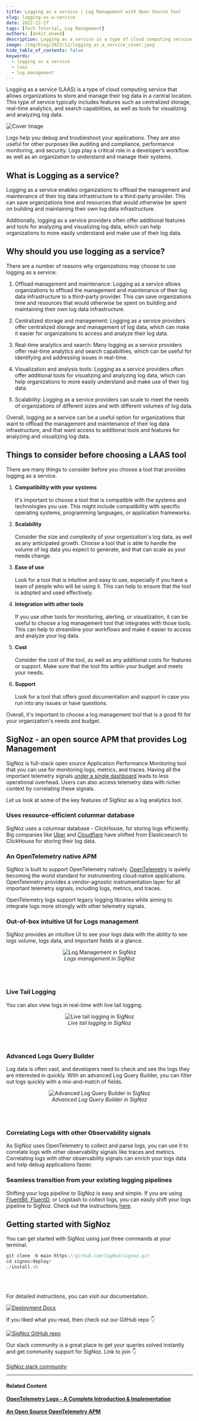 ```yaml
---
title: Logging as a service | Log Management with Open Source Tool
slug: logging-as-a-service
date: 2022-12-27
tags: [Tech Tutorial, Log Management]
authors: [ankit_anand]
description: Logging as a service is a type of cloud computing service that allows organizations to store and manage their log data in a central location. This type of service typically includes features such as centralized storage, real-time analytics, and search capabilities, as well as tools for visualizing and analyzing log data...
image: /img/blog/2022/12/logging_as_a_service_cover.jpeg
hide_table_of_contents: false
keywords:
  - logging as a service
  - laas
  - log management
---
```


<head>
  <link rel="canonical" href="https://signoz.io/blog/logging-as-a-service/"/>
</head>

Logging as a service (LAAS) is a type of cloud computing service that allows organizations to store and manage their log data in a central location. This type of service typically includes features such as centralized storage, real-time analytics, and search capabilities, as well as tools for visualizing and analyzing log data.

<!--truncate-->

![Cover Image](/img/blog/2022/12/logging_as_a_service_cover.webp)

Logs help you debug and troubleshoot your applications. They are also useful for other purposes like auditing and compliance, performance monitoring, and security. Logs play a critical role in a developer’s workflow as well as an organization to understand and manage their systems.

## What is Logging as a service?

Logging as a service enables organizations to offload the management and maintenance of their log data infrastructure to a third-party provider. This can save organizations time and resources that would otherwise be spent on building and maintaining their own log data infrastructure.

Additionally, logging as a service providers often offer additional features and tools for analyzing and visualizing log data, which can help organizations to more easily understand and make use of their log data.

## Why should you use logging as a service?

There are a number of reasons why organizations may choose to use logging as a service:

1. Offload management and maintenance: Logging as a service allows organizations to offload the management and maintenance of their log data infrastructure to a third-party provider. This can save organizations time and resources that would otherwise be spent on building and maintaining their own log data infrastructure.

2. Centralized storage and management: Logging as a service providers offer centralized storage and management of log data, which can make it easier for organizations to access and analyze their log data.

3. Real-time analytics and search: Many logging as a service providers offer real-time analytics and search capabilities, which can be useful for identifying and addressing issues in real-time.

4. Visualization and analysis tools: Logging as a service providers often offer additional tools for visualizing and analyzing log data, which can help organizations to more easily understand and make use of their log data.

5. Scalability: Logging as a service providers can scale to meet the needs of organizations of different sizes and with different volumes of log data.

Overall, logging as a service can be a useful option for organizations that want to offload the management and maintenance of their log data infrastructure, and that want access to additional tools and features for analyzing and visualizing log data.

## Things to consider before choosing a LAAS tool

There are many things to consider before you choose a tool that provides logging as a service.

1. **Compatibility with your systems**<br></br>
   It's important to choose a tool that is compatible with the systems and technologies you use. This might include compatibility with specific operating systems, programming languages, or application frameworks.

2. **Scalability**<br></br>
   Consider the size and complexity of your organization's log data, as well as any anticipated growth. Choose a tool that is able to handle the volume of log data you expect to generate, and that can scale as your needs change.

3. **Ease of use**<br></br>
   Look for a tool that is intuitive and easy to use, especially if you have a team of people who will be using it. This can help to ensure that the tool is adopted and used effectively.

4. **Integration with other tools**<br></br>
   If you use other tools for monitoring, alerting, or visualization, it can be useful to choose a log management tool that integrates with those tools. This can help to streamline your workflows and make it easier to access and analyze your log data.

5. **Cost**<br></br>
   Consider the cost of the tool, as well as any additional costs for features or support. Make sure that the tool fits within your budget and meets your needs.

6. **Support**<br></br>
   Look for a tool that offers good documentation and support in case you run into any issues or have questions.

Overall, it's important to choose a log management tool that is a good fit for your organization's needs and budget.

## SigNoz - an open source APM that provides Log Management

SigNoz is full-stack open source Application Performance Monitoring tool that you can use for monitoring logs, metrics, and traces. Having all the important telemetry signals [under a single dashboard](https://signoz.io/blog/single-pane-of-glass-monitoring/) leads to less operational overhead. Users can also access telemetry data with richer context by correlating these signals.

Let us look at some of the key features of SigNoz as a log analytics tool.

### Uses resource-efficient columnar database

SigNoz uses a columnar database - ClickHouse, for storing logs efficiently. Big companies like <a href = "https://www.uber.com/en-IN/blog/logging/" rel="noopener noreferrer nofollow" target="_blank" >Uber</a> and <a href = "https://blog.cloudflare.com/log-analytics-using-clickhouse/" rel="noopener noreferrer nofollow" target="_blank" >Cloudflare</a> have shifted from Elasticsearch to ClickHouse for storing their log data.

### An OpenTelemetry native APM

SigNoz is built to support OpenTelemetry natively. <a href = "https://opentelemetry.io/" rel="noopener noreferrer nofollow" target="_blank" >OpenTelemetry</a> is quietly becoming the world standard for instrumenting cloud-native applications. OpenTelemetry provides a vendor-agnostic instrumentation layer for all important telemetry signals, including logs, metrics, and traces.

OpenTelemetry logs support legacy logging libraries while aiming to integrate logs more strongly with other telemetry signals.

### Out-of-box intuitive UI for Logs management

SigNoz provides an intuitive UI to see your logs data with the ability to see logs volume, logs data, and important fields at a glance.

<figure data-zoomable align='center'>
    <img src="/img/blog/common/signoz_logs.webp" alt="Log Management in SigNoz"/>
    <figcaption><i>Logs management in SigNoz</i></figcaption>
</figure>

<br></br>

### Live Tail Logging

You can also view logs in real-time with live tail logging.

<figure data-zoomable align='center'>
    <img src="/img/blog/common/signoz_live_logs.webp" alt="Live tail logging in SigNoz"/>
    <figcaption><i>Live tail logging in SigNoz</i></figcaption>
</figure>

<br></br>

### Advanced Logs Query Builder

Log data is often vast, and developers need to check and see the logs they are interested in quickly. With an advanced Log Query Builder, you can filter out logs quickly with a mix-and-match of fields.

<figure data-zoomable align='center'>
    <img src="/img/blog/common/signoz_log_query_builder.webp" alt="Advanced Log Query Builder in SigNoz"/>
    <figcaption><i>Advanced Log Query Builder in SigNoz</i></figcaption>
</figure>

<br></br>

### Correlating Logs with other Observability signals

As SigNoz uses OpenTelemetry to collect and parse logs, you can use it to correlate logs with other observability signals like traces and metrics. Correlating logs with other observability signals can enrich your logs data and help debug applications faster.

### Seamless transition from your existing logging pipelines

Shifting your logs pipeline to SigNoz is easy and simple. If you are using [FluentBit, FluentD](https://signoz.io/blog/fluentd-vs-fluentbit/), or Logstash to collect logs, you can easily shift your logs pipeline to SigNoz. Check out the instructions [here](https://signoz.io/docs/userguide/fluentbit_to_signoz/).

## Getting started with SigNoz

You can get started with SigNoz using just three commands at your terminal.

```jsx
git clone -b main https://github.com/SigNoz/signoz.git
cd signoz/deploy/
./install.sh
```

<br></br>

For detailed instructions, you can visit our documentation.

[![Deployment Docs](/img/blog/common/deploy_docker_documentation.webp)](https://signoz.io/docs/install/)

If you liked what you read, then check out our GitHub repo 👇

[![SigNoz GitHub repo](/img/blog/common/signoz_github.webp)](https://github.com/SigNoz/signoz)

Our slack community is a great place to get your queries solved instantly and get community support for SigNoz. Link to join 👇<br></br>
[SigNoz slack community](https://signoz.io/slack)

---

#### **Related Content**

**[OpenTelemetry Logs - A Complete Introduction & Implementation](https://signoz.io/blog/observability-net/)**<br></br>
**[An Open Source OpenTelemetry APM](https://signoz.io/blog/opentelemetry-apm/)**<br></br>
